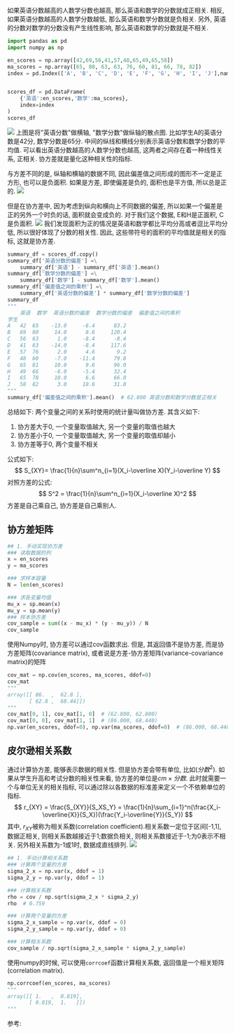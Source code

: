 如果英语分数越高的人数学分数也越高, 那么英语和数学的分数就成正相关. 相反, 如果英语分数越高的人数学分数越低, 那么英语和数学分数就是负相关. 另外, 英语的分数对数学的分数没有产生线性影响, 那么英语和数学的分数就是不相关.


```python
import pandas as pd
import numpy as np

en_scores = np.array([42,69,56,41,57,48,65,49,65,58])
ma_scores = np.array([65, 80, 63, 63, 76, 60, 81, 66, 78, 82])
index = pd.Index(['A', 'B', 'C', 'D', 'E', 'F', 'G', 'H', 'I', 'J'],name='学生')


scores_df = pd.DataFrame(
    {'英语':en_scores,'数学':ma_scores},
    index=index
)
scores_df
```
![](./statistic_协方差/1.png)
上图是将"英语分数"做横轴, "数学分数"做纵轴的散点图. 比如学生A的英语分数是42分, 数学分数是65分. 中间的纵线和横线分别表示英语分数和数学分数的平均值. 可以看出英语分数越高的人数学分数也越高, 这两者之间存在着一种线性关系, 正相关.
协方差就是量化这种相关性的指标.

与方差不同的是, 纵轴和横轴的数据不同, 因此偏差值之间形成的图形不一定是正方形, 也可以是负面积. 如果是方差, 即使偏差是负的, 面积也是平方值, 所以总是正的. 
![](./statistic_协方差/2.png)



但是在协方差中, 因为考虑到纵向和横向上不同数据的偏差, 所以如果一个偏差是正的另外一个时负的话, 面积就会变成负的. 对于我们这个数据, E和H是正面积, C是负面积.
![](./statistic_协方差/3.png)
我们发现面积为正的情况是英语和数学都比平均分高或者逗比平均分低, 所以很好体现了分数的相关性. 因此, 这些带符号的面积的平均值就是相关的指标, 这就是协方差.

```python
summary_df = scores_df.copy()
summary_df['英语分数的偏差'] =\
    summary_df['英语'] - summary_df['英语'].mean()
summary_df['数学分数的偏差'] =\
    summary_df['数学'] - summary_df['数学'].mean()
summary_df['偏差值之间的乘积'] =\
    summary_df['英语分数的偏差'] * summary_df['数学分数的偏差']
summary_df
"""
    英语  数学  英语分数的偏差  数学分数的偏差  偏差值之间的乘积
学生
A   42  65    -13.0     -6.4      83.2
B   69  80     14.0      8.6     120.4
C   56  63      1.0     -8.4      -8.4
D   41  63    -14.0     -8.4     117.6
E   57  76      2.0      4.6       9.2
F   48  60     -7.0    -11.4      79.8
G   65  81     10.0      9.6      96.0
H   49  66     -6.0     -5.4      32.4
I   65  78     10.0      6.6      66.0
J   58  82      3.0     10.6      31.8
"""
summary_df['偏差值之间的乘积'].mean()  # 62.800 英语分数和数学分数是正相关
```

总结如下:
两个变量之间的关系时使用的统计量叫做协方差. 其含义如下:
1. 协方差大于0, 一个变量取值越大, 另一个变量的取值也越大
2. 协方差小于0, 一个变量取值越大, 另一个变量的取值却越小
3. 协方差等于0, 两个变量不相关

公式如下:
$$
S_{XY}= \frac{1}{n}\sum^n_{i=1}(X_i-\overline X)(Y_i-\overline Y)
$$
对照方差的公式:
$$
S^2 = \frac{1}{n}\sum^n_{i=1}(X_i-\overline X)^2
$$
方差是自己乘自己, 协方差是自己乘别人.





## 协方差矩阵

```python
## 1. 手动实现协方差
### 读取数据的列
x = en_scores
y = ma_scores

### 求样本容量
N = len(en_scores)

### 求各变量均值
mu_x = sp.mean(x)
mu_y = sp.mean(y)
### 样本协方差
cov_sample = sum((x - mu_x) * (y - mu_y)) / N
cov_sample
```

使用Numpy时, 协方差可以通过cov函数求出. 但是, 其返回值不是协方差, 而是协方差矩阵(covariance matrix), 或者说是方差-协方差矩阵(variance-covariance matrix)的矩阵

```python
cov_mat = np.cov(en_scores, ma_scores, ddof=0)
cov_mat
"""
array([[ 86.  ,  62.8 ],
       [ 62.8 ,  68.44]])
"""
cov_mat[0, 1], cov_mat[1, 0]  # (62.800, 62.800)
cov_mat[0, 0], cov_mat[1, 1]  # (86.000, 68.440)
np.var(en_scores, ddof=0), np.var(ma_scores, ddof=0)  # (86.000, 68.440)
```


## 皮尔逊相关系数
通过计算协方差, 能够表示数据的相关性. 但是协方差会带有单位, 比如($分数^2$). 如果从学生升高和考试分数的相关性来看, 协方差的单位是$cm \times 分数$. 此时就需要一个与单位无关的相关指标, 可以通过除以各数据的标准差来定义一个不依赖单位的指标.
$$
r_{XY} = \frac{S_{XY}}{S_XS_Y} = \frac{1}{n}\sum_{i=1}^n(\frac{X_i-\overline{X}}{S_X})(\frac{Y_i-\overline{Y}}{S_Y})
$$
其中, $r_{XY}$被称为相关系数(correlation coefficient).相关系数一定位于区间[-1,1], 数据正相关, 则相关系数越接近于1;数据负相关, 则相关系数接近于-1;为0表示不相关. 另外相关系数为-1或1时, 数据成直线排列.
![](./statistic_协方差/4.png)




```python
## 1. 手动计算相关系数
### 计算两个变量的方差
sigma_2_x = np.var(x, ddof = 1)
sigma_2_y = np.var(y, ddof = 1)

### 计算相关系数
rho = cov / np.sqrt(sigma_2_x * sigma_2_y)
rho  # 0.759

### 计算两个变量的方差
sigma_2_x_sample = np.var(x, ddof = 0)
sigma_2_y_sample = np.var(y, ddof = 0)

### 计算相关系数
cov_sample / np.sqrt(sigma_2_x_sample * sigma_2_y_sample)

```

使用numpy的时候, 可以使用`corrcoef`函数计算相关系数, 返回值是一个相关矩阵(correlation matrix).
```python
np.corrcoef(en_scores, ma_scores)
"""
array([[ 1.   ,  0.819],
       [ 0.819,  1.   ]])
"""
```



参考:
